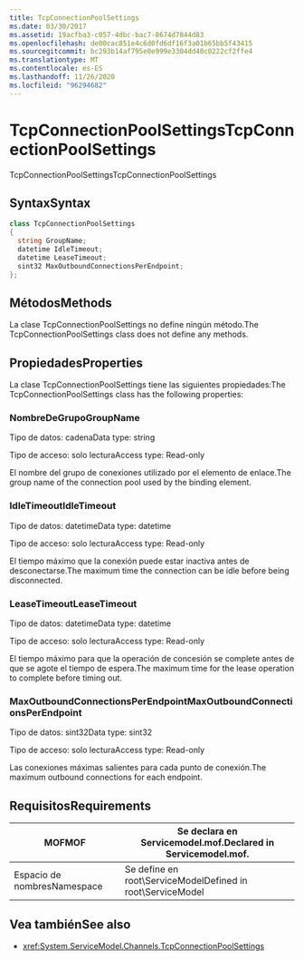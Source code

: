 ```yaml
---
title: TcpConnectionPoolSettings
ms.date: 03/30/2017
ms.assetid: 19acfba3-c057-4dbc-bac7-8674d7844d83
ms.openlocfilehash: de00cac851e4c6d0fd6df16f3a01b65bb5f43415
ms.sourcegitcommit: bc293b14af795e0e999e3304dd40c0222cf2ffe4
ms.translationtype: MT
ms.contentlocale: es-ES
ms.lasthandoff: 11/26/2020
ms.locfileid: "96294682"
---
```

# <a name="tcpconnectionpoolsettings"></a><span data-ttu-id="6c301-102">TcpConnectionPoolSettings</span><span class="sxs-lookup"><span data-stu-id="6c301-102">TcpConnectionPoolSettings</span></span>

<span data-ttu-id="6c301-103">TcpConnectionPoolSettings</span><span class="sxs-lookup"><span data-stu-id="6c301-103">TcpConnectionPoolSettings</span></span>  
  
## <a name="syntax"></a><span data-ttu-id="6c301-104">Syntax</span><span class="sxs-lookup"><span data-stu-id="6c301-104">Syntax</span></span>  
  
```csharp
class TcpConnectionPoolSettings  
{  
  string GroupName;  
  datetime IdleTimeout;  
  datetime LeaseTimeout;  
  sint32 MaxOutboundConnectionsPerEndpoint;  
};  
```  
  
## <a name="methods"></a><span data-ttu-id="6c301-105">Métodos</span><span class="sxs-lookup"><span data-stu-id="6c301-105">Methods</span></span>  

 <span data-ttu-id="6c301-106">La clase TcpConnectionPoolSettings no define ningún método.</span><span class="sxs-lookup"><span data-stu-id="6c301-106">The TcpConnectionPoolSettings class does not define any methods.</span></span>  
  
## <a name="properties"></a><span data-ttu-id="6c301-107">Propiedades</span><span class="sxs-lookup"><span data-stu-id="6c301-107">Properties</span></span>  

 <span data-ttu-id="6c301-108">La clase TcpConnectionPoolSettings tiene las siguientes propiedades:</span><span class="sxs-lookup"><span data-stu-id="6c301-108">The TcpConnectionPoolSettings class has the following properties:</span></span>  
  
### <a name="groupname"></a><span data-ttu-id="6c301-109">NombreDeGrupo</span><span class="sxs-lookup"><span data-stu-id="6c301-109">GroupName</span></span>  

 <span data-ttu-id="6c301-110">Tipo de datos: cadena</span><span class="sxs-lookup"><span data-stu-id="6c301-110">Data type: string</span></span>  
  
 <span data-ttu-id="6c301-111">Tipo de acceso: solo lectura</span><span class="sxs-lookup"><span data-stu-id="6c301-111">Access type: Read-only</span></span>  
  
 <span data-ttu-id="6c301-112">El nombre del grupo de conexiones utilizado por el elemento de enlace.</span><span class="sxs-lookup"><span data-stu-id="6c301-112">The group name of the connection pool used by the binding element.</span></span>  
  
### <a name="idletimeout"></a><span data-ttu-id="6c301-113">IdleTimeout</span><span class="sxs-lookup"><span data-stu-id="6c301-113">IdleTimeout</span></span>  

 <span data-ttu-id="6c301-114">Tipo de datos: datetime</span><span class="sxs-lookup"><span data-stu-id="6c301-114">Data type: datetime</span></span>  
  
 <span data-ttu-id="6c301-115">Tipo de acceso: solo lectura</span><span class="sxs-lookup"><span data-stu-id="6c301-115">Access type: Read-only</span></span>  
  
 <span data-ttu-id="6c301-116">El tiempo máximo que la conexión puede estar inactiva antes de desconectarse.</span><span class="sxs-lookup"><span data-stu-id="6c301-116">The maximum time the connection can be idle before being disconnected.</span></span>  
  
### <a name="leasetimeout"></a><span data-ttu-id="6c301-117">LeaseTimeout</span><span class="sxs-lookup"><span data-stu-id="6c301-117">LeaseTimeout</span></span>  

 <span data-ttu-id="6c301-118">Tipo de datos: datetime</span><span class="sxs-lookup"><span data-stu-id="6c301-118">Data type: datetime</span></span>  
  
 <span data-ttu-id="6c301-119">Tipo de acceso: solo lectura</span><span class="sxs-lookup"><span data-stu-id="6c301-119">Access type: Read-only</span></span>  
  
 <span data-ttu-id="6c301-120">El tiempo máximo para que la operación de concesión se complete antes de que se agote el tiempo de espera.</span><span class="sxs-lookup"><span data-stu-id="6c301-120">The maximum time for the lease operation to complete before timing out.</span></span>  
  
### <a name="maxoutboundconnectionsperendpoint"></a><span data-ttu-id="6c301-121">MaxOutboundConnectionsPerEndpoint</span><span class="sxs-lookup"><span data-stu-id="6c301-121">MaxOutboundConnectionsPerEndpoint</span></span>  

 <span data-ttu-id="6c301-122">Tipo de datos: sint32</span><span class="sxs-lookup"><span data-stu-id="6c301-122">Data type: sint32</span></span>  
  
 <span data-ttu-id="6c301-123">Tipo de acceso: solo lectura</span><span class="sxs-lookup"><span data-stu-id="6c301-123">Access type: Read-only</span></span>  
  
 <span data-ttu-id="6c301-124">Las conexiones máximas salientes para cada punto de conexión.</span><span class="sxs-lookup"><span data-stu-id="6c301-124">The maximum outbound connections for each endpoint.</span></span>  
  
## <a name="requirements"></a><span data-ttu-id="6c301-125">Requisitos</span><span class="sxs-lookup"><span data-stu-id="6c301-125">Requirements</span></span>  
  
|<span data-ttu-id="6c301-126">MOF</span><span class="sxs-lookup"><span data-stu-id="6c301-126">MOF</span></span>|<span data-ttu-id="6c301-127">Se declara en Servicemodel.mof.</span><span class="sxs-lookup"><span data-stu-id="6c301-127">Declared in Servicemodel.mof.</span></span>|  
|---------|-----------------------------------|  
|<span data-ttu-id="6c301-128">Espacio de nombres</span><span class="sxs-lookup"><span data-stu-id="6c301-128">Namespace</span></span>|<span data-ttu-id="6c301-129">Se define en root\ServiceModel</span><span class="sxs-lookup"><span data-stu-id="6c301-129">Defined in root\ServiceModel</span></span>|  
  
## <a name="see-also"></a><span data-ttu-id="6c301-130">Vea también</span><span class="sxs-lookup"><span data-stu-id="6c301-130">See also</span></span>

- <xref:System.ServiceModel.Channels.TcpConnectionPoolSettings>
